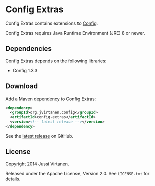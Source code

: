 # Config Extras

Config Extras contains extensions to [Config][].

  [Config]: https://github.com/typesafehub/config

Config Extras requires Java Runtime Environment (JRE) 8 or newer.

## Dependencies

Config Extras depends on the following libraries:

- Config 1.3.3

## Download

Add a Maven dependency to Config Extras:

```xml
<dependency>
  <groupId>org.jvirtanen.config</groupId>
  <artifactId>config-extras</artifactId>
  <version><!-- latest release --></version>
</dependency>
```

See the [latest release][] on GitHub.

  [latest release]: https://github.com/jvirtanen/config-extras/releases/latest

## License

Copyright 2014 Jussi Virtanen.

Released under the Apache License, Version 2.0. See `LICENSE.txt` for details.
